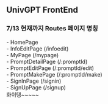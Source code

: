 <h2>UnivGPT FrontEnd</h2>

<h3>7/13 현재까지 Routes 페이지 명칭</h3>
- HomePage
<br>
- InfoEditPage (/infoedit)
<br>
- MyPage (/mypage)
<br>
- PromptDetailPage (/:promptId)
<br>
- PromptEditPage (/:promptId/edit)
<br>
- PromptMakePage (/:promptId/make)
<br>
- SignInPage (/signin)
<br>
- SignUpPage (/signup)
<br>
화이탱~~~~~